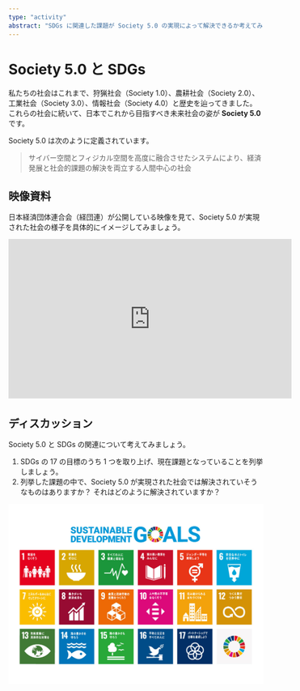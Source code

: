 ```yaml
---
type: "activity"
abstract: "SDGs に関連した課題が Society 5.0 の実現によって解決できるか考えてみましょう。"
---
```


# Society 5.0 と SDGs

私たちの社会はこれまで、狩猟社会（Society 1.0）、農耕社会（Society 2.0）、工業社会（Society 3.0）、情報社会（Society 4.0）と歴史を辿ってきました。これらの社会に続いて、日本でこれから目指すべき未来社会の姿が **Society 5.0** です。

Society 5.0 は次のように定義されています。

> サイバー空間とフィジカル空間を高度に融合させたシステムにより、経済発展と社会的課題の解決を両立する人間中心の社会

## 映像資料

日本経済団体連合会（経団連）が公開している映像を見て、Society 5.0 が実現された社会の様子を具体的にイメージしてみましょう。

<iframe width="560" height="315" src="https://www.youtube.com/embed/xQnnAih8KIo?si=WM8mYsC0Sni5WXCW" title="YouTube video player" frameborder="0" allow="accelerometer; autoplay; clipboard-write; encrypted-media; gyroscope; picture-in-picture; web-share" referrerpolicy="strict-origin-when-cross-origin" allowfullscreen></iframe>

## ディスカッション

Society 5.0 と SDGs の関連について考えてみましょう。

1. SDGs の 17 の目標のうち 1 つを取り上げ、現在課題となっていることを列挙しましょう。
2. 列挙した課題の中で、Society 5.0 が実現された社会では解決されていそうなものはありますか？ それはどのように解決されていますか？

![SDGs](./images/sdg_poster_ja_2021.jpg)
